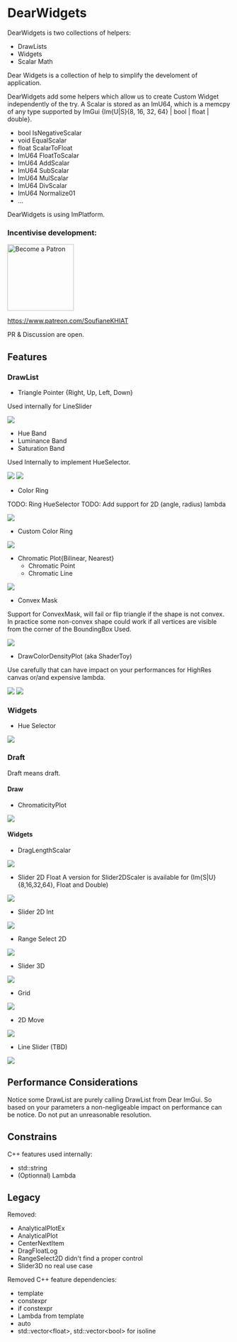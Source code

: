 # DearWidgets
DearWidgets is two collections of helpers:
- DrawLists
- Widgets
- Scalar Math

Dear Widgets is a collection of help to simplify the develoment of application.

DearWidgets add some helpers which allow us to create Custom Widget independently of the try. A Scalar is stored as an ImU64, which is a memcpy of any type supported by ImGui {Im{U|S}{8, 16, 32, 64} | bool | float | double}.
* bool	IsNegativeScalar
* void	EqualScalar
* float	ScalarToFloat
* ImU64	FloatToScalar
* ImU64	AddScalar
* ImU64	SubScalar
* ImU64	MulScalar
* ImU64	DivScalar
* ImU64	Normalize01
* ...

DearWidgets is using ImPlatform.

### Incentivise development:

[<img src="https://c5.patreon.com/external/logo/become_a_patron_button@2x.png" alt="Become a Patron" width="150"/>](https://www.patreon.com/SoufianeKHIAT)

https://www.patreon.com/SoufianeKHIAT

PR & Discussion are open.

## Features
### DrawList
* Triangle Pointer {Right, Up, Left, Down}

Used internally for LineSlider

![](https://github.com/soufianekhiat/DearWidgetsImages/raw/main/Images/dearwidgetsdemo_mRxPnn8bNH.png)

* Hue Band
* Luminance Band
* Saturation Band

Used Internally to implement HueSelector.

![](https://github.com/soufianekhiat/DearWidgetsImages/raw/main/Images/dearwidgetsdemo_mw6vQsfBi7.png)
![](https://github.com/soufianekhiat/DearWidgetsImages/raw/main/Images/dearwidgetsdemo_4ufS2JkG81.png)

* Color Ring

TODO: Ring HueSelector
TODO: Add support for 2D (angle, radius) lambda

![](https://github.com/soufianekhiat/DearWidgetsImages/raw/main/Images/GQLfC3C7Jk.gif)

* Custom Color Ring

![](https://github.com/soufianekhiat/DearWidgetsImages/raw/main/Images/Kt4ye6FDWq.gif)

* Chromatic Plot{Bilinear, Nearest}
    * Chromatic Point
    * Chromatic Line

![](https://media.githubusercontent.com/media/soufianekhiat/DearWidgetsImages/main/Images/ChromaticityPlot_puswCA4lPP.gif)

* Convex Mask

Support for ConvexMask, will fail or flip triangle if the shape is not convex. In practice some non-convex shape could work if all vertices are visible from the corner of the BoundingBox Used.

![](https://github.com/soufianekhiat/DearWidgetsImages/raw/main/Images/kYA3Dw6TmH.gif)

* DrawColorDensityPlot (aka ShaderToy)

Use carefully that can have impact on your performances for HighRes canvas or/and expensive lambda.

![](https://github.com/soufianekhiat/DearWidgetsImages/raw/main/Images/us8Fc2jkIh.png)
![](hhttps://github.com/soufianekhiat/DearWidgetsImages/raw/main/Images/yEGBSzv2F8.gif)

### Widgets
* Hue Selector

![](https://github.com/soufianekhiat/DearWidgetsImages/raw/main/Images/W0Q9VXNeGK.gif)

### Draft

Draft means draft.

#### Draw

* ChromaticityPlot

![](https://github.com/soufianekhiat/DearWidgetsImages/raw/main/Images/ChromaticityPlot_puswCA4lPP.gif)

#### Widgets

* DragLengthScalar

![](https://github.com/soufianekhiat/DearWidgetsImages/raw/main/Images/XQ3kGD9aAW.gif)

* Slider 2D Float
A version for Slider2DScaler is available for (Im{S|U}{8,16,32,64}, Float and Double)

![](https://github.com/soufianekhiat/DearWidgetsImages/raw/main/Images/0dkkSCsb5Y.gif)

* Slider 2D Int

![](https://github.com/soufianekhiat/DearWidgetsImages/raw/main/Images/PGFHy3o6Tg.gif)

* Range Select 2D

![](https://github.com/soufianekhiat/DearWidgetsImages/raw/main/Images/RangeSelect2D_EnvhshMO1B.gif)

* Slider 3D

![](https://github.com/soufianekhiat/DearWidgetsImages/raw/main/Images/IQZMEeqfx0.gif)

* Grid

![](https://github.com/soufianekhiat/DearWidgetsImages/raw/main/Images/Wj5zT2ESJu.gif)

* 2D Move

![](https://github.com/soufianekhiat/DearWidgetsImages/raw/main/Images/FoeyB7aWSp.gif)

* Line Slider (TBD)

![](https://github.com/soufianekhiat/DearWidgetsImages/raw/main/Images/4haBv2KuX7.gif)

## Performance Considerations
Notice some DrawList are purely calling DrawList from Dear ImGui. So based on your parameters a non-negligeable impact on performance can be notice. Do not put an unreasonable resolution.

## Constrains
C++ features used internally:
* std::string
* (Optionnal) Lambda

## Legacy
Removed:
* AnalyticalPlotEx
* AnalyticalPlot
* CenterNextItem
* DragFloatLog
* RangeSelect2D didn't find a proper control
* Slider3D no real use case

Removed C++ feature dependencies:
* template
* constexpr
* if constexpr
* Lambda from template
* auto
* std::vector&lt;float&gt;, std::vector&lt;bool&gt; for isoline
